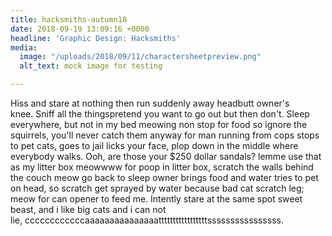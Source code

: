 ```yaml
---
title: hacksmiths-autumn18
date: 2018-09-19 13:09:16 +0000
headline: 'Graphic Design: Hacksmiths'
media:
  image: "/uploads/2018/09/11/charactersheetpreview.png"
  alt_text: mock image for testing

---
```

Hiss and stare at nothing then run suddenly away headbutt owner's knee. Sniff all the thingspretend you want to go out but then don't. Sleep everywhere, but not in my bed meowing non stop for food so ignore the squirrels, you'll never catch them anyway for man running from cops stops to pet cats, goes to jail licks your face, plop down in the middle where everybody walks. Ooh, are those your $250 dollar sandals? lemme use that as my litter box meowwww for poop in litter box, scratch the walls behind the couch meow go back to sleep owner brings food and water tries to pet on head, so scratch get sprayed by water because bad cat scratch leg; meow for can opener to feed me. Intently stare at the same spot sweet beast, and i like big cats and i can not lie, ccccccccccccaaaaaaaaaaaaaaatttttttttttttttttssssssssssssssss.  